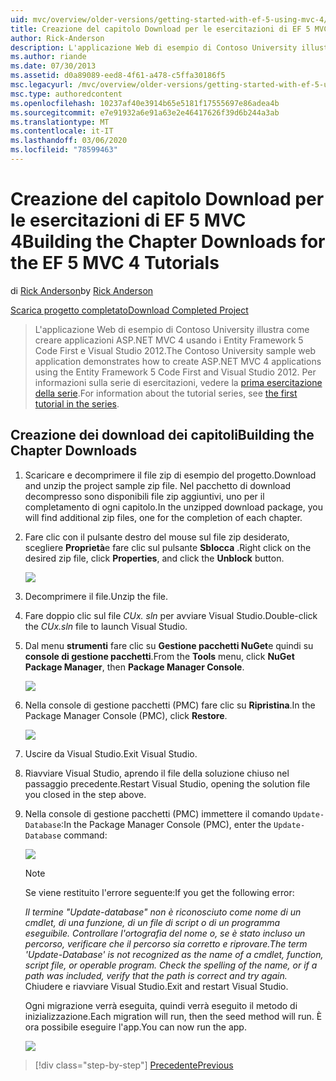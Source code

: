 ```yaml
---
uid: mvc/overview/older-versions/getting-started-with-ef-5-using-mvc-4/building-the-ef5-mvc4-chapter-downloads
title: Creazione del capitolo Download per le esercitazioni di EF 5 MVC 4 | Microsoft Docs
author: Rick-Anderson
description: L'applicazione Web di esempio di Contoso University illustra come creare applicazioni ASP.NET MVC 4 usando il Entity Framework 5 Code First e Visual Studio...
ms.author: riande
ms.date: 07/30/2013
ms.assetid: d0a89089-eed8-4f61-a478-c5ffa30186f5
msc.legacyurl: /mvc/overview/older-versions/getting-started-with-ef-5-using-mvc-4/building-the-ef5-mvc4-chapter-downloads
msc.type: authoredcontent
ms.openlocfilehash: 10237af40e3914b65e5181f17555697e86adea4b
ms.sourcegitcommit: e7e91932a6e91a63e2e46417626f39d6b244a3ab
ms.translationtype: MT
ms.contentlocale: it-IT
ms.lasthandoff: 03/06/2020
ms.locfileid: "78599463"
---
```

# <a name="building-the-chapter-downloads-for-the-ef-5-mvc-4-tutorials"></a><span data-ttu-id="74c2e-103">Creazione del capitolo Download per le esercitazioni di EF 5 MVC 4</span><span class="sxs-lookup"><span data-stu-id="74c2e-103">Building the Chapter Downloads for the EF 5 MVC 4 Tutorials</span></span>

<span data-ttu-id="74c2e-104">di [Rick Anderson](https://twitter.com/RickAndMSFT)</span><span class="sxs-lookup"><span data-stu-id="74c2e-104">by [Rick Anderson](https://twitter.com/RickAndMSFT)</span></span>

[<span data-ttu-id="74c2e-105">Scarica progetto completato</span><span class="sxs-lookup"><span data-stu-id="74c2e-105">Download Completed Project</span></span>](https://code.msdn.microsoft.com/Getting-Started-with-dd0e2ed8)

> <span data-ttu-id="74c2e-106">L'applicazione Web di esempio di Contoso University illustra come creare applicazioni ASP.NET MVC 4 usando i Entity Framework 5 Code First e Visual Studio 2012.</span><span class="sxs-lookup"><span data-stu-id="74c2e-106">The Contoso University sample web application demonstrates how to create ASP.NET MVC 4 applications using the Entity Framework 5 Code First and Visual Studio 2012.</span></span> <span data-ttu-id="74c2e-107">Per informazioni sulla serie di esercitazioni, vedere la [prima esercitazione della serie](creating-an-entity-framework-data-model-for-an-asp-net-mvc-application.md).</span><span class="sxs-lookup"><span data-stu-id="74c2e-107">For information about the tutorial series, see [the first tutorial in the series](creating-an-entity-framework-data-model-for-an-asp-net-mvc-application.md).</span></span>

## <a name="building-the-chapter-downloads"></a><span data-ttu-id="74c2e-108">Creazione dei download dei capitoli</span><span class="sxs-lookup"><span data-stu-id="74c2e-108">Building the Chapter Downloads</span></span>

1. <span data-ttu-id="74c2e-109">Scaricare e decomprimere il file zip di esempio del progetto.</span><span class="sxs-lookup"><span data-stu-id="74c2e-109">Download and unzip the  project sample zip file.</span></span> <span data-ttu-id="74c2e-110">Nel pacchetto di download decompresso sono disponibili file zip aggiuntivi, uno per il completamento di ogni capitolo.</span><span class="sxs-lookup"><span data-stu-id="74c2e-110">In the unzipped download package, you will find additional zip files, one for the completion of each chapter.</span></span>
2. <span data-ttu-id="74c2e-111">Fare clic con il pulsante destro del mouse sul file zip desiderato, scegliere **Proprietà**e fare clic sul pulsante **Sblocca** .</span><span class="sxs-lookup"><span data-stu-id="74c2e-111">Right click on the desired zip file, click **Properties**, and click the **Unblock** button.</span></span>  
  
    ![](building-the-ef5-mvc4-chapter-downloads/_static/image1.png)
3. <span data-ttu-id="74c2e-112">Decomprimere il file.</span><span class="sxs-lookup"><span data-stu-id="74c2e-112">Unzip the file.</span></span>
4. <span data-ttu-id="74c2e-113">Fare doppio clic sul file *CUx. sln* per avviare Visual Studio.</span><span class="sxs-lookup"><span data-stu-id="74c2e-113">Double-click the *CUx.sln* file to launch Visual Studio.</span></span>
5. <span data-ttu-id="74c2e-114">Dal menu **strumenti** fare clic su **Gestione pacchetti NuGet**e quindi su **console di gestione pacchetti**.</span><span class="sxs-lookup"><span data-stu-id="74c2e-114">From the **Tools** menu, click **NuGet Package Manager**, then **Package Manager Console**.</span></span>  
  
    ![](building-the-ef5-mvc4-chapter-downloads/_static/image2.png)
6. <span data-ttu-id="74c2e-115">Nella console di gestione pacchetti (PMC) fare clic su **Ripristina**.</span><span class="sxs-lookup"><span data-stu-id="74c2e-115">In the Package Manager Console (PMC), click **Restore**.</span></span>  
  
    ![](building-the-ef5-mvc4-chapter-downloads/_static/image3.png)
7. <span data-ttu-id="74c2e-116">Uscire da Visual Studio.</span><span class="sxs-lookup"><span data-stu-id="74c2e-116">Exit Visual Studio.</span></span>
8. <span data-ttu-id="74c2e-117">Riavviare Visual Studio, aprendo il file della soluzione chiuso nel passaggio precedente.</span><span class="sxs-lookup"><span data-stu-id="74c2e-117">Restart Visual Studio, opening the solution file you closed in the step above.</span></span>
9. <span data-ttu-id="74c2e-118">Nella console di gestione pacchetti (PMC) immettere il comando `Update-Database`:</span><span class="sxs-lookup"><span data-stu-id="74c2e-118">In the Package Manager Console (PMC), enter the `Update-Database` command:</span></span>  
  
    ![](building-the-ef5-mvc4-chapter-downloads/_static/image4.png)  

    > [!NOTE]
    > <span data-ttu-id="74c2e-119">Se viene restituito l'errore seguente:</span><span class="sxs-lookup"><span data-stu-id="74c2e-119">If you get the following error:</span></span>  
    >   
    >  <span data-ttu-id="74c2e-120">*Il termine "Update-database" non è riconosciuto come nome di un cmdlet, di una funzione, di un file di script o di un programma eseguibile. Controllare l'ortografia del nome o, se è stato incluso un percorso, verificare che il percorso sia corretto e riprovare.*</span><span class="sxs-lookup"><span data-stu-id="74c2e-120">*The term 'Update-Database' is not recognized as the name of a cmdlet, function, script file, or operable program. Check the spelling of the name, or if a path was included, verify that the path is correct and try again.*</span></span>  
    > <span data-ttu-id="74c2e-121">Chiudere e riavviare Visual Studio.</span><span class="sxs-lookup"><span data-stu-id="74c2e-121">Exit and restart Visual Studio.</span></span>

    <span data-ttu-id="74c2e-122">Ogni migrazione verrà eseguita, quindi verrà eseguito il metodo di inizializzazione.</span><span class="sxs-lookup"><span data-stu-id="74c2e-122">Each migration will run, then the seed method will run.</span></span> <span data-ttu-id="74c2e-123">È ora possibile eseguire l'app.</span><span class="sxs-lookup"><span data-stu-id="74c2e-123">You can now run the app.</span></span>

    ![](building-the-ef5-mvc4-chapter-downloads/_static/image5.png)

> [!div class="step-by-step"]
> [<span data-ttu-id="74c2e-124">Precedente</span><span class="sxs-lookup"><span data-stu-id="74c2e-124">Previous</span></span>](advanced-entity-framework-scenarios-for-an-mvc-web-application.md)
